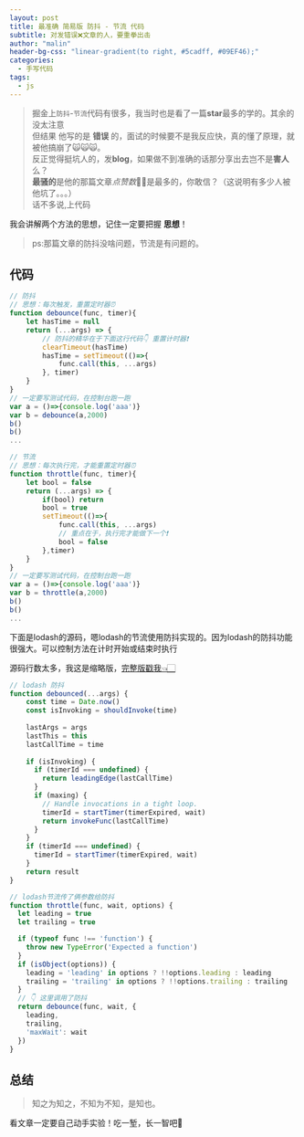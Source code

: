 ```yaml
---
layout: post
title: 最准确 简易版 防抖 - 节流 代码
subtitle: 对发错误❌文章的人，要重拳出击
author: "malin"
header-bg-css: "linear-gradient(to right, #5cadff, #09EF46);"
categories:
  - 手写代码
tags:
  - js
---
```


> 掘金上`防抖`-`节流`代码有很多，我当时也是看了一篇**star**最多的学的。其余的没太注意  
> 但结果 他写的是  **错误**  的，面试的时候要不是我反应快，真的懂了原理，就被他搞崩了🙀🙀🙀。  
> 反正觉得挺坑人的，发**blog**，如果做不到准确的话那分享出去岂不是**害人**么？  
> **最骚的**是他的那篇文章*点赞数*👍🏻是最多的，你敢信？（这说明有多少人被他坑了。。。）  
> 话不多说,上代码

我会讲解两个方法的思想，记住一定要把握 **思想**！
> ps:那篇文章的防抖没啥问题，节流是有问题的。

## 代码

```js
// 防抖
// 思想：每次触发，重置定时器⏰
function debounce(func, timer){
    let hasTime = null
    return (...args) => {
        // 防抖的精华在于下面这行代码👇 重置计时器❗️
        clearTimeout(hasTime)
        hasTime = setTimeout(()=>{
            func.call(this, ...args)
        }, timer)
    }
}
// 一定要写测试代码，在控制台跑一跑
var a = ()=>{console.log('aaa')}
var b = debounce(a,2000)
b()
b()
...
```

```js
// 节流
// 思想：每次执行完，才能重置定时器⏰
function throttle(func, timer){
    let bool = false
    return (...args) => {
        if(bool) return
        bool = true
        setTimeout(()=>{
            func.call(this, ...args)
            // 重点在于，执行完才能做下一个❗️
            bool = false
        },timer)
    }
}
// 一定要写测试代码，在控制台跑一跑
var a = ()=>{console.log('aaa')}
var b = throttle(a,2000)
b()
b()
...
```

下面是lodash的源码，嗯lodash的节流使用防抖实现的。因为lodash的防抖功能很强大。可以控制方法在计时开始或结束时执行

源码行数太多，我这是缩略版，[完整版戳我👈🏻](https://github.com/lodash/lodash/blob/master/debounce.js)

```js
// lodash 防抖
function debounced(...args) {
    const time = Date.now()
    const isInvoking = shouldInvoke(time)
    
    lastArgs = args
    lastThis = this
    lastCallTime = time
    
    if (isInvoking) {
      if (timerId === undefined) {
        return leadingEdge(lastCallTime)
      }
      if (maxing) {
        // Handle invocations in a tight loop.
        timerId = startTimer(timerExpired, wait)
        return invokeFunc(lastCallTime)
      }
    }
    if (timerId === undefined) {
      timerId = startTimer(timerExpired, wait)
    }
    return result
}
```

```js
// lodash节流传了俩参数给防抖
function throttle(func, wait, options) {
  let leading = true
  let trailing = true

  if (typeof func !== 'function') {
    throw new TypeError('Expected a function')
  }
  if (isObject(options)) {
    leading = 'leading' in options ? !!options.leading : leading
    trailing = 'trailing' in options ? !!options.trailing : trailing
  }
  // 👇 这里调用了防抖
  return debounce(func, wait, {
    leading,
    trailing,
    'maxWait': wait
  })
}
```

## 总结

> 知之为知之，不知为不知，是知也。

看文章一定要自己动手实验！吃一堑，长一智吧🤮